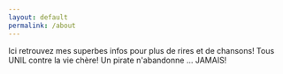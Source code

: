 ```yaml
---
layout: default
permalink: /about
---
```


Ici retrouvez mes superbes infos pour plus de rires et de chansons! Tous UNIL contre la vie chère! Un pirate n'abandonne ... JAMAIS! 

